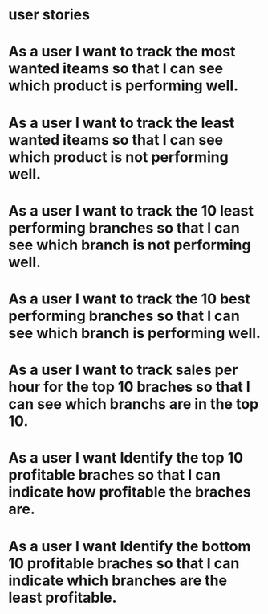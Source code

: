 # user stories

# As a user I want to track the most wanted iteams so that I can see which product is performing well.

# As a user I want to track the least wanted iteams so that I can see which product is not performing well.

# As a user I want to track the 10 least performing branches so that I can see which branch is not performing well.

# As a user I want to track the 10 best performing branches so that I can see which branch is performing well.

# As a user I want to track sales per hour for the top 10 braches so that I can see which branchs are in the top 10.

# As a user I want Identify the top 10 profitable braches so that I can indicate how profitable the braches are.

# As a user I want Identify the bottom 10 profitable braches so that I can indicate which branches are the least profitable.
